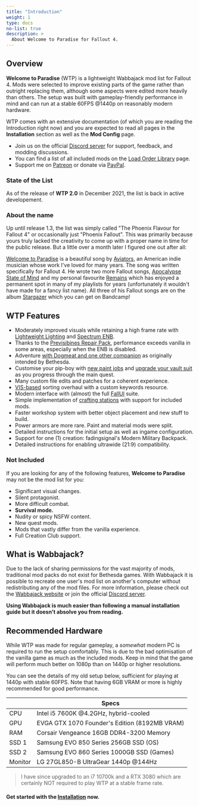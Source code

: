 ```yaml
---
title: "Introduction"
weight: 1
type: docs
no-list: true
description: >
  About Welcome to Paradise for Fallout 4.
---
```


## Overview

**Welcome to Paradise** (WTP) is a lightweight Wabbajack mod list for Fallout 4. Mods were selected to improve existing parts of the game rather than outright replacing them, although some aspects were edited more heavily than others. The setup was built with gameplay-friendly performance in mind and can run at a stable 60FPS @1440p on reasonably modern hardware.

WTP comes with an extensive documentation (of which you are reading the Introduction right now) and you are expected to read all pages in the **Installation** section as well as the **Mod Config** page.

- Join us on the official [Discord server](https://discord.gg/xCPxJFbCTS) for support, feedback, and modding discussions.
- You can find a list of all included mods on the [Load Order Library](https://loadorderlibrary.com/lists/welcome-to-paradise) page.
- Support me on [Patreon](https://www.patreon.com/thephoenixflavour) or donate via [PayPal](https://www.paypal.com/paypalme/ThePhoenixFlavour?locale.x=de_DE).

### State of the List

As of the release of **WTP 2.0** in December 2021, the list is back in active developement.

### About the name

Up until release 1.3, the list was simply called "The Phoenix Flavour for Fallout 4" or occasionally just "Phoenix Fallout". This was primarily because yours truly lacked the creativity to come up with a proper name in time for the public release. But a little over a month later I figured one out after all:

[Welcome to Paradise](https://youtu.be/Olli9bETzXk) is a beautiful song by [Aviators](https://www.youtube.com/channel/UCioNNjH3S7X8byCjPDEqZkA), an American indie musician whose work I've loved for many years. The song was written specifically for Fallout 4. He wrote two more Fallout songs, [Apocalypse State of Mind](https://youtu.be/fX5SBZoBiMM) and my personal favourite [Remains](https://youtu.be/aZ1pCyFK_kY) which has enjoyed a permanent spot in many of my playlists for years (unfortunately it wouldn't have made for a fancy list name). All three of his Fallout songs are on the album [Stargazer](https://soundoftheaviators.bandcamp.com/album/stargazers) which you can get on Bandcamp!

## WTP Features

- Moderately improved visuals while retaining a high frame rate with [Lightweight Lighting](https://www.nexusmods.com/fallout4/mods/57680) and [Spectrum ENB](https://www.nexusmods.com/fallout4/mods/58028).
- Thanks to the [Previsibines Repair Pack](https://www.nexusmods.com/fallout4/mods/46403), performance exceeds vanilla in some areas, especially when the ENB is disabled.
- Adventure [with Dogmeat and one other companion](https://www.nexusmods.com/fallout4/mods/13459) as originally intended by Bethesda.
- Customise your pip-boy with [new paint jobs](https://www.nexusmods.com/fallout4/mods/47858) and [upgrade your vault suit](https://www.nexusmods.com/fallout4/mods/57891) as you progress through the main quest.
- Many custom file edits and patches for a coherent experience.
- [VIS-based](https://www.nexusmods.com/fallout4/mods/3877) sorting overhaul with a custom keywords resource.
- Modern interface with (almost) the full [FallUI](https://www.nexusmods.com/fallout4/mods/48758) suite.
- Simple implementation of [crafting stations](https://www.nexusmods.com/fallout4/mods/44691) with support for included mods.
- Faster workshop system with better object placement and new stuff to build.
- Power armors are more rare. Paint and material mods were split.
- Detailed instructions for the initial setup as well as ingame configuration.
- Support for one (1) creation: fadingsignal's Modern Military Backpack.
- Detailed instructions for enabling ultrawide (21:9) compatibility.

### Not Included

If you are looking for any of the following features, **Welcome to Paradise** may not be the mod list for you:

- Significant visual changes.
- Silent protagonist.
- More difficult combat.
- **Survival mode.**
- Nudity or spicy NSFW content.
- New quest mods.
- Mods that vastly differ from the vanilla experience.
- Full Creation Club support.

## What is Wabbajack?

Due to the lack of sharing permissions for the vast majority of mods, traditional mod packs do not exist for Bethesda games. With Wabbajack it is possible to recreate one user's mod list on another's computer without redistributing any of the mod files. For more information, please check out the [Wabbajack website](https://www.wabbajack.org/) or join the official [Discord server](https://discord.com/invite/wabbajack).

**Using Wabbajack is much easier than following a manual installation guide but it doesn't absolve you from reading.**

## Recommended Hardware

While WTP was made for regular gameplay, a *somewhat* modern PC is required to run the setup comfortably. This is due to the bad optimisation of the vanilla game as much as the included mods. Keep in mind that the game will perform much better on 1080p than on 1440p or higher resolutions.

You can see the details of my old setup below, sufficient for playing at 1440p with stable 60FPS. Note that having 6GB VRAM or more is highly recommended for good performance.

|           | Specs                                         |
| --------- | --------------------------------------------- |
| CPU       | Intel i5 7600K @4.2GHz, hybrid-cooled         |
| GPU       | EVGA GTX 1070 Founder's Edition (8192MB VRAM) |
| RAM       | Corsair Vengeance 16GB DDR4-3200 Memory       |
| SSD 1     | Samsung EVO 850 Series 256GB SSD (OS)         |
| SSD 2     | Samsung EVO 860 Series 1000GB SSD (Games)     |
| Monitor   | LG 27GL850-B UltraGear 1440p @144Hz           |

> I have since upgraded to an i7 10700k and a RTX 3080 which are certainly NOT required to play WTP at a stable frame rate.

#### Get started with the [Installation](/fo4/wtp/installation/) now.
